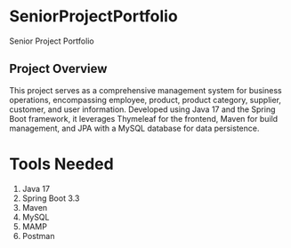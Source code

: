 # SeniorProjectPortfolio
Senior Project Portfolio
## Project Overview
This project serves as a comprehensive management system for business operations, encompassing employee, product, product category, supplier, customer, and user information. Developed using Java 17 and the Spring Boot framework, it leverages Thymeleaf for the frontend, Maven for build management, and JPA with a MySQL database for data persistence.
# Tools Needed
1. Java 17
2. Spring Boot 3.3
3. Maven
4. MySQL
5. MAMP
6. Postman
